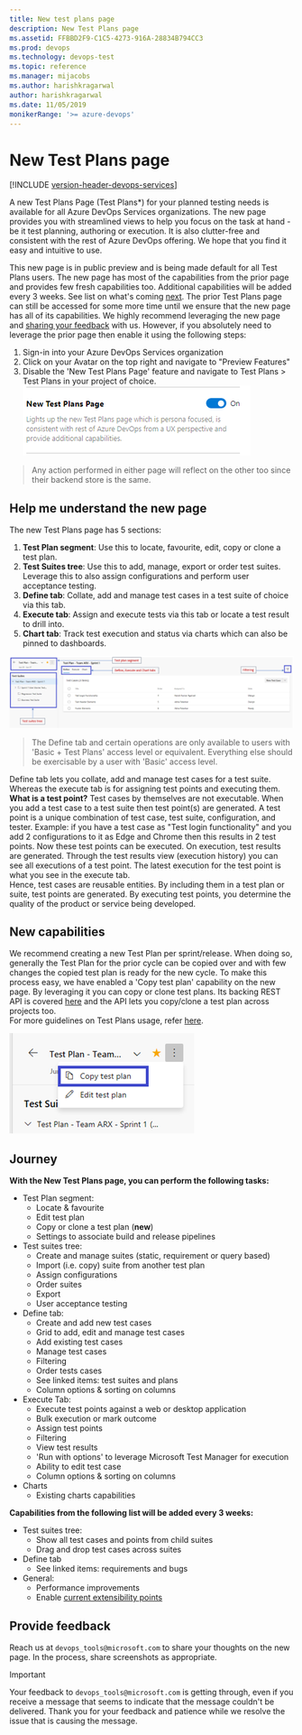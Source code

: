 ```yaml
---
title: New test plans page   
description: New Test Plans page
ms.assetid: FFBBD2F9-C1C5-4273-916A-28834B794CC3
ms.prod: devops
ms.technology: devops-test
ms.topic: reference
ms.manager: mijacobs
ms.author: harishkragarwal
author: harishkragarwal
ms.date: 11/05/2019
monikerRange: '>= azure-devops'
---
```

# New Test Plans page

[!INCLUDE [version-header-devops-services](_shared/version-header-devops-services.md)]

A new Test Plans Page (Test Plans*) for your planned testing needs is available for all Azure DevOps Services organizations. The new page provides you with streamlined views to help you focus on the task at hand - be it test planning, authoring or execution. It is also clutter-free and consistent with the rest of Azure DevOps offering. We hope that you find it easy and intuitive to use.

This new page is in public preview and is being made default for all Test Plans users. The new page has most of the capabilities from the prior page and provides few fresh capabilities too. Additional capabilities will be added every 3 weeks. See list on what's coming [next](#journey). The prior Test Plans page can still be accessed for some more time until we ensure that the new page has all of its capabilities. We highly recommend leveraging the new page and [sharing your feedback](#feedback) with us. However, if you absolutely need to leverage the prior page then enable it using the following steps:

1. Sign-in into your Azure DevOps Services organization
2. Click on your Avatar on the top right and navigate to "Preview Features"
3. Disable the 'New Test Plans Page' feature and navigate to Test Plans > Test Plans in your project of choice.
![test plans preview](_img/new-test-plans-page/enable-preview-feature.png)

> Any action performed in either page will reflect on the other too since their backend store is the same.

## Help me understand the new page

The new Test Plans page has 5 sections:
1. **Test Plan segment**: Use this to locate, favourite, edit, copy or clone a test plan.
2. **Test Suites tree**: Use this to add, manage, export or order test suites. Leverage this to also assign configurations and perform user acceptance testing.
3. **Define tab**: Collate, add and manage test cases in a test suite of choice via this tab.
4. **Execute tab**: Assign and execute tests via this tab or locate a test result to drill into.
5. **Chart tab**: Track test execution and status via charts which can also be pinned to dashboards.

![test plans sneek peek](_img/new-test-plans-page/new-test-plans-page.png)

> The Define tab and certain operations are only available to users with 'Basic + Test Plans' access level or equivalent. Everything else should be exercisable by a user with 'Basic' access level.

Define tab lets you collate, add and manage test cases for a test suite. Whereas the execute tab is for assigning test points and executing them. **What is a test point?** Test cases by themselves are not executable. When you add a test case to a test suite then test point(s) are generated. A test point is a unique combination of test case, test suite, configuration, and tester. Example: if you have a test case as "Test login functionality" and you add 2 configurations to it as Edge and Chrome then this results in 2 test points. Now these test points can be executed. On execution, test results are generated. Through the test results view (execution history) you can see all executions of a test point. The latest execution for the test point is what you see in the execute tab. <br>
Hence, test cases are reusable entities. By including them in a test plan or suite, test points are generated. By executing test points, you determine the quality of the product or service being developed.

## New capabilities
We recommend creating a new Test Plan per sprint/release. When doing so, generally the Test Plan for the prior cycle can be copied over and with few changes the copied test plan is ready for the new cycle. To make this process easy, we have enabled a 'Copy test plan' capability on the new page. By leveraging it you can copy or clone test plans. Its backing REST API is covered [here](https://docs.microsoft.com/rest/api/azure/devops/testplan/test%20plan%20clone/clone%20test%20plan?view=azure-devops-rest-5.1) and the API lets you copy/clone a test plan across projects too.<br>
For more guidelines on Test Plans usage, refer [here](https://blogs.msdn.microsoft.com/visualstudioalmrangers/2015/07/22/test-planning-and-management-guide-updated/).

![test plans page](_img/new-test-plans-page/copy-test-plan.png)

<a name="journey"></a>
## Journey

**With the New Test Plans page, you can perform the following tasks:**

- Test Plan segment:
    - Locate & favourite
    - Edit test plan 
    - Copy or clone a test plan (**new**)
    - Settings to associate build and release pipelines
- Test suites tree:
    - Create and manage suites (static, requirement or query based)
    - Import (i.e. copy) suite from another test plan
    - Assign configurations
    - Order suites
    - Export
    - User acceptance testing
- Define tab:
    - Create and add new test cases
    - Grid to add, edit and manage test cases
    - Add existing test cases
    - Manage test cases
    - Filtering
    - Order tests cases
    - See linked items: test suites and plans
    - Column options & sorting on columns	
- Execute Tab:
    - Execute test points against a web or desktop application 
    - Bulk execution or mark outcome
    - Assign test points
    - Filtering    
    - View test results
    - 'Run with options' to leverage Microsoft Test Manager for execution
    - Ability to edit test case
    - Column options & sorting on columns
- Charts
    - Existing charts capabilities

**Capabilities from the following list will be added every 3 weeks:**

- Test suites tree:
	- Show all test cases and points from child suites
	- Drag and drop test cases across suites
- Define tab	
	- See linked items: requirements and bugs
- General:
	- Performance improvements
	- Enable [current extensibility points](https://docs.microsoft.com/azure/devops/extend/reference/targets/overview?view=azure-devops)

<a name="feedback"></a>
## Provide feedback
Reach us at `devops_tools@microsoft.com` to share your thoughts on the new page. In the process, share screenshots as appropriate.

>[!IMPORTANT]
> Your feedback to `devops_tools@microsoft.com` is getting through, even if you receive a message 
> that seems to indicate that the message couldn't be delivered. Thank you for your feedback and patience
> while we resolve the issue that is causing the message. 

